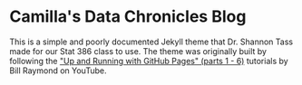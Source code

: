 # Camilla's Data Chronicles Blog

This is a simple and poorly documented Jekyll theme that Dr. Shannon Tass made for our Stat 386 class to use. The theme was originally built by following the ["Up and Running with GitHub Pages" (parts 1 - 6)](https://www.youtube.com/playlist?list=PLWzwUIYZpnJuT0sH4BN56P5oWTdHJiTNq) tutorials by Bill Raymond on YouTube.
